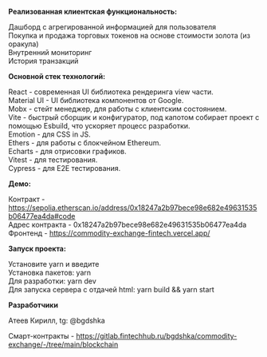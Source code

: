 **Реализованная клиентская функциональность:**

Дашборд с агрегированной информацией для пользователя<br />
Покупка и продажа торговых токенов на основе стоимости золота (из оракула)<br />
Внутренний мониторинг<br />
История транзакций<br />

**Основной стек технологий:**

React - cовременная UI библиотека рендеринга view части.<br />
Material UI - UI библиотека компонентов от Google.<br />
Mobx - стейт менеджер, для работы с клиентским состоянием.<br />
Vite - быстрый сборщик и конфигуратор, под капотом собирает проект с помощью Esbuild, что ускоряет процесс разработки.<br />
Emotion - для CSS in JS.<br />
Ethers - для работы с блокчейном Ethereum.<br />
Echarts - для отрисовки графиков.<br />
Vitest - для тестирования.<br />
Cypress - для E2E тестирования.<br />

**Демо:**

Контракт - https://sepolia.etherscan.io/address/0x18247a2b97bece98e682e49631535b06477ea4da#code<br />
Адрес контракта - 0x18247a2b97bece98e682e49631535b06477ea4da<br />
Фронтенд - https://commodity-exchange-fintech.vercel.app/

**Запуск проекта:**

Установите yarn и введите<br />
Установка пакетов: yarn<br />
Для разработки: yarn dev<br />
Для запуска сервера с отдачей html: yarn build && yarn start<br />

**Разработчики**

Атеев Кирилл, tg: @bgdshka

Смарт-контракты - https://gitlab.fintechhub.ru/bgdshka/commodity-exchange/-/tree/main/blockchain
